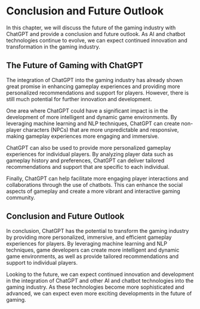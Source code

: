 Conclusion and Future Outlook
================================================================================

In this chapter, we will discuss the future of the gaming industry with ChatGPT and provide a conclusion and future outlook. As AI and chatbot technologies continue to evolve, we can expect continued innovation and transformation in the gaming industry.

The Future of Gaming with ChatGPT
---------------------------------

The integration of ChatGPT into the gaming industry has already shown great promise in enhancing gameplay experiences and providing more personalized recommendations and support for players. However, there is still much potential for further innovation and development.

One area where ChatGPT could have a significant impact is in the development of more intelligent and dynamic game environments. By leveraging machine learning and NLP techniques, ChatGPT can create non-player characters (NPCs) that are more unpredictable and responsive, making gameplay experiences more engaging and immersive.

ChatGPT can also be used to provide more personalized gameplay experiences for individual players. By analyzing player data such as gameplay history and preferences, ChatGPT can deliver tailored recommendations and support that are specific to each individual.

Finally, ChatGPT can help facilitate more engaging player interactions and collaborations through the use of chatbots. This can enhance the social aspects of gameplay and create a more vibrant and interactive gaming community.

Conclusion and Future Outlook
-----------------------------

In conclusion, ChatGPT has the potential to transform the gaming industry by providing more personalized, immersive, and efficient gameplay experiences for players. By leveraging machine learning and NLP techniques, game developers can create more intelligent and dynamic game environments, as well as provide tailored recommendations and support to individual players.

Looking to the future, we can expect continued innovation and development in the integration of ChatGPT and other AI and chatbot technologies into the gaming industry. As these technologies become more sophisticated and advanced, we can expect even more exciting developments in the future of gaming.

